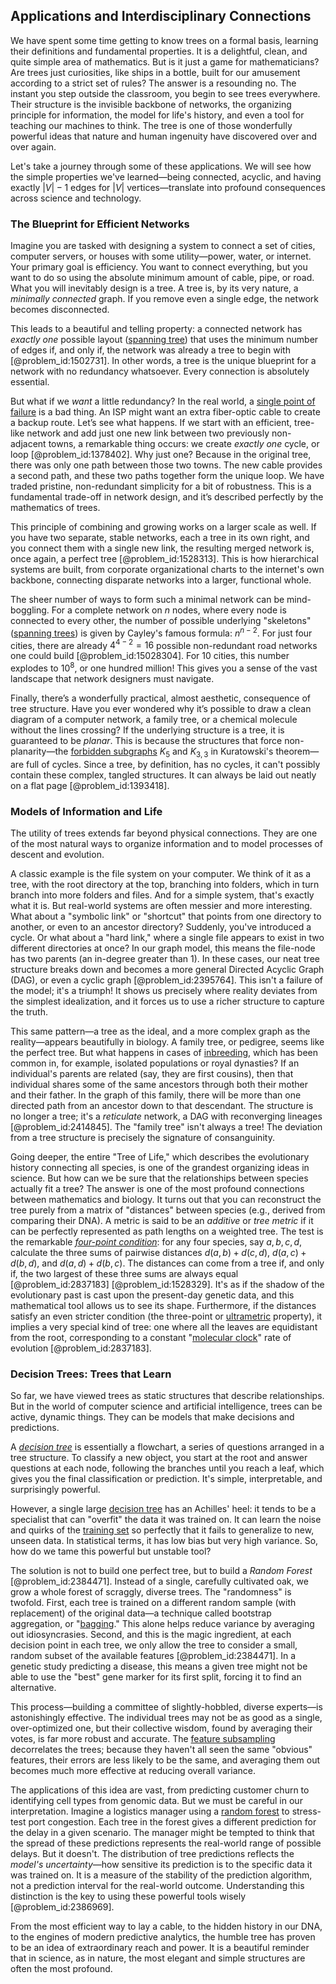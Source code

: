 ## Applications and Interdisciplinary Connections

We have spent some time getting to know trees on a formal basis, learning their definitions and fundamental properties. It is a delightful, clean, and quite simple area of mathematics. But is it just a game for mathematicians? Are trees just curiosities, like ships in a bottle, built for our amusement according to a strict set of rules? The answer is a resounding no. The instant you step outside the classroom, you begin to see trees everywhere. Their structure is the invisible backbone of networks, the organizing principle for information, the model for life's history, and even a tool for teaching our machines to think. The tree is one of those wonderfully powerful ideas that nature and human ingenuity have discovered over and over again.

Let's take a journey through some of these applications. We will see how the simple properties we've learned—being connected, acyclic, and having exactly $|V|-1$ edges for $|V|$ vertices—translate into profound consequences across science and technology.

### The Blueprint for Efficient Networks

Imagine you are tasked with designing a system to connect a set of cities, computer servers, or houses with some utility—power, water, or internet. Your primary goal is efficiency. You want to connect everything, but you want to do so using the absolute minimum amount of cable, pipe, or road. What you will inevitably design is a tree. A tree is, by its very nature, a *minimally connected* graph. If you remove even a single edge, the network becomes disconnected.

This leads to a beautiful and telling property: a connected network has *exactly one* possible layout ([spanning tree](@article_id:262111)) that uses the minimum number of edges if, and only if, the network was already a tree to begin with [@problem_id:1502731]. In other words, a tree is the unique blueprint for a network with no redundancy whatsoever. Every connection is absolutely essential.

But what if we *want* a little redundancy? In the real world, a [single point of failure](@article_id:267015) is a bad thing. An ISP might want an extra fiber-optic cable to create a backup route. Let’s see what happens. If we start with an efficient, tree-like network and add just one new link between two previously non-adjacent towns, a remarkable thing occurs: we create *exactly one* cycle, or loop [@problem_id:1378402]. Why just one? Because in the original tree, there was only one path between those two towns. The new cable provides a second path, and these two paths together form the unique loop. We have traded pristine, non-redundant simplicity for a bit of robustness. This is a fundamental trade-off in network design, and it’s described perfectly by the mathematics of trees.

This principle of combining and growing works on a larger scale as well. If you have two separate, stable networks, each a tree in its own right, and you connect them with a single new link, the resulting merged network is, once again, a perfect tree [@problem_id:1528313]. This is how hierarchical systems are built, from corporate organizational charts to the internet's own backbone, connecting disparate networks into a larger, functional whole.

The sheer number of ways to form such a minimal network can be mind-boggling. For a complete network on $n$ nodes, where every node is connected to every other, the number of possible underlying "skeletons" ([spanning trees](@article_id:260785)) is given by Cayley's famous formula: $n^{n-2}$. For just four cities, there are already $4^{4-2} = 16$ possible non-redundant road networks one could build [@problem_id:15028304]. For 10 cities, this number explodes to $10^8$, or one hundred million! This gives you a sense of the vast landscape that network designers must navigate.

Finally, there’s a wonderfully practical, almost aesthetic, consequence of tree structure. Have you ever wondered why it’s possible to draw a clean diagram of a computer network, a family tree, or a chemical molecule without the lines crossing? If the underlying structure is a tree, it is guaranteed to be *planar*. This is because the structures that force non-planarity—the [forbidden subgraphs](@article_id:264829) $K_5$ and $K_{3,3}$ in Kuratowski's theorem—are full of cycles. Since a tree, by definition, has no cycles, it can't possibly contain these complex, tangled structures. It can always be laid out neatly on a flat page [@problem_id:1393418].

### Models of Information and Life

The utility of trees extends far beyond physical connections. They are one of the most natural ways to organize information and to model processes of descent and evolution.

A classic example is the file system on your computer. We think of it as a tree, with the root directory at the top, branching into folders, which in turn branch into more folders and files. And for a simple system, that's exactly what it is. But real-world systems are often messier and more interesting. What about a "symbolic link" or "shortcut" that points from one directory to another, or even to an ancestor directory? Suddenly, you've introduced a cycle. Or what about a "hard link," where a single file appears to exist in two different directories at once? In our graph model, this means the file-node has two parents (an in-degree greater than 1). In these cases, our neat tree structure breaks down and becomes a more general Directed Acyclic Graph (DAG), or even a cyclic graph [@problem_id:2395764]. This isn't a failure of the model; it's a triumph! It shows us precisely where reality deviates from the simplest idealization, and it forces us to use a richer structure to capture the truth.

This same pattern—a tree as the ideal, and a more complex graph as the reality—appears beautifully in biology. A family tree, or pedigree, seems like the perfect tree. But what happens in cases of [inbreeding](@article_id:262892), which has been common in, for example, isolated populations or royal dynasties? If an individual's parents are related (say, they are first cousins), then that individual shares some of the same ancestors through both their mother and their father. In the graph of this family, there will be more than one directed path from an ancestor down to that descendant. The structure is no longer a tree; it's a *reticulate* network, a DAG with reconverging lineages [@problem_id:2414845]. The "family tree" isn't always a tree! The deviation from a tree structure is precisely the signature of consanguinity.

Going deeper, the entire "Tree of Life," which describes the evolutionary history connecting all species, is one of the grandest organizing ideas in science. But how can we be sure that the relationships between species actually fit a tree? The answer is one of the most profound connections between mathematics and biology. It turns out that you can reconstruct the tree purely from a matrix of "distances" between species (e.g., derived from comparing their DNA). A metric is said to be an *additive* or *tree metric* if it can be perfectly represented as path lengths on a weighted tree. The test is the remarkable *[four-point condition](@article_id:260659)*: for any four species, say $a, b, c, d$, calculate the three sums of pairwise distances $d(a,b)+d(c,d)$, $d(a,c)+d(b,d)$, and $d(a,d)+d(b,c)$. The distances can come from a tree if, and only if, the two largest of these three sums are always equal [@problem_id:2837183] [@problem_id:1528329]. It's as if the shadow of the evolutionary past is cast upon the present-day genetic data, and this mathematical tool allows us to see its shape. Furthermore, if the distances satisfy an even stricter condition (the three-point or [ultrametric](@article_id:154604) property), it implies a very special kind of tree: one where all the leaves are equidistant from the root, corresponding to a constant "[molecular clock](@article_id:140577)" rate of evolution [@problem_id:2837183].

### Decision Trees: Trees that Learn

So far, we have viewed trees as static structures that describe relationships. But in the world of computer science and artificial intelligence, trees can be active, dynamic things. They can be models that make decisions and predictions.

A *[decision tree](@article_id:265436)* is essentially a flowchart, a series of questions arranged in a tree structure. To classify a new object, you start at the root and answer questions at each node, following the branches until you reach a leaf, which gives you the final classification or prediction. It's simple, interpretable, and surprisingly powerful.

However, a single large [decision tree](@article_id:265436) has an Achilles' heel: it tends to be a specialist that can "overfit" the data it was trained on. It can learn the noise and quirks of the [training set](@article_id:635902) so perfectly that it fails to generalize to new, unseen data. In statistical terms, it has low bias but very high variance. So, how do we tame this powerful but unstable tool?

The solution is not to build one perfect tree, but to build a *Random Forest* [@problem_id:2384471]. Instead of a single, carefully cultivated oak, we grow a whole forest of scraggly, diverse trees. The "randomness" is twofold. First, each tree is trained on a different random sample (with replacement) of the original data—a technique called bootstrap aggregation, or "[bagging](@article_id:145360)." This alone helps reduce variance by averaging out idiosyncrasies. Second, and this is the magic ingredient, at each decision point in each tree, we only allow the tree to consider a small, random subset of the available features [@problem_id:2384471]. In a genetic study predicting a disease, this means a given tree might not be able to use the "best" gene marker for its first split, forcing it to find an alternative.

This process—building a committee of slightly-hobbled, diverse experts—is astonishingly effective. The individual trees may not be as good as a single, over-optimized one, but their collective wisdom, found by averaging their votes, is far more robust and accurate. The [feature subsampling](@article_id:144037) decorrelates the trees; because they haven't all seen the same "obvious" features, their errors are less likely to be the same, and averaging them out becomes much more effective at reducing overall variance.

The applications of this idea are vast, from predicting customer churn to identifying cell types from genomic data. But we must be careful in our interpretation. Imagine a logistics manager using a [random forest](@article_id:265705) to stress-test port congestion. Each tree in the forest gives a different prediction for the delay in a given scenario. The manager might be tempted to think that the spread of these predictions represents the real-world range of possible delays. But it doesn't. The distribution of tree predictions reflects the *model's uncertainty*—how sensitive its prediction is to the specific data it was trained on. It is a measure of the stability of the prediction algorithm, not a prediction interval for the real-world outcome. Understanding this distinction is the key to using these powerful tools wisely [@problem_id:2386969].

From the most efficient way to lay a cable, to the hidden history in our DNA, to the engines of modern predictive analytics, the humble tree has proven to be an idea of extraordinary reach and power. It is a beautiful reminder that in science, as in nature, the most elegant and simple structures are often the most profound.